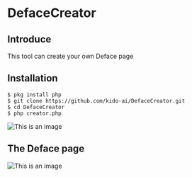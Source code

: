 # DefaceCreator

## Introduce
This tool can create your own Deface page

## Installation

```
$ pkg install php
$ git clone https://github.com/kido-ai/DefaceCreator.git
$ cd DefaceCreator
$ php creator.php
```

![This is an image](https://a.top4top.io/p_237586juo0.png)

## The Deface page

![This is an image](https://h.top4top.io/p_2375r3ntv0.png)
